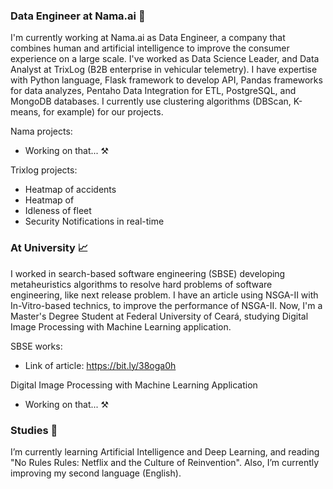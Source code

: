 ### Data Engineer at Nama.ai 🔭

I'm currently working at Nama.ai as Data Engineer, a company that combines human and artificial intelligence to improve the consumer experience on a large scale. I've worked as Data Science Leader, and Data Analyst at TrixLog (B2B enterprise in vehicular telemetry). I have expertise with Python language, Flask framework to develop API, Pandas frameworks for data analyzes, Pentaho Data Integration for ETL, PostgreSQL, and MongoDB databases. I currently use clustering algorithms (DBScan, K-means, for example) for our projects.

Nama projects:

- Working on that... :hammer_and_pick:

Trixlog projects:

- Heatmap of accidents
- Heatmap of 
- Idleness of fleet
- Security Notifications in real-time

### At University :chart_with_upwards_trend:

I worked in search-based software engineering (SBSE) developing metaheuristics algorithms to resolve hard problems of software engineering, like next release problem. I have an article using NSGA-II with In-Vitro-based technics, to improve the performance of NSGA-II. Now, I'm a Master's Degree Student at Federal University of Ceará, studying Digital Image Processing with Machine Learning application.

SBSE works:

- Link of article: https://bit.ly/38oga0h

Digital Image Processing with Machine Learning Application

- Working on that... :hammer_and_pick:


### Studies :closed_book:

I’m currently learning Artificial Intelligence and Deep Learning, and reading "No Rules Rules: Netflix and the Culture of Reinvention". Also, I’m currently improving my second language (English).


<!--
**atila-freitas/atila-freitas** is a ✨ _special_ ✨ repository because its `README.md` (this file) appears on your GitHub profile.

Here are some ideas to get you started:

- 🔭 I’m currently working on ...
- 🌱 I’m currently learning ...
- 👯 I’m looking to collaborate on ...
- 🤔 I’m looking for help with ...
- 💬 Ask me about ...
- 📫 How to reach me: ...
- 😄 Pronouns: ...
- ⚡ Fun fact: ...
-->
